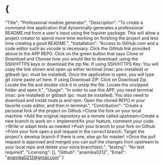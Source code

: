# {
  "Title": "Professional readme generator",
  "Description": "To create a command-line application that dynamically generates a professional README.md from a user's input using the Inquirer package. This will allow a project creator to spend more time working on finishing the project and less time creating a good README.",
  "Installation": "Access to GitHub.com and a code editor such as vscode is necessary. Click the GitHub link provided above to the APP REPO. Click on the green button that says Clone or Download and Choose how you would like to download: using the SSH/HTTPS keys or download the zip file. If using SSH/HTTPS Key: You will copy the link shown and open up either terminal (mac: pre-installed) or gitbash (pc: must be installed). Once the application is open, you will type git clone paste url here. If using Download ZIP: Click on Download Zip. Locate the file and double click it to unzip the file. Locate the unzipped folder and open it.",
  "Usage": "In order to use this APP, you need terminal (mac: pre-installed) or gitbash (pc: must be installed). You also need to download and install node.js and npm. Open the cloned REPO in your favorite code editor, and then in terminal.",
  "Contribution": "Create a personal fork of the project on Github.>Clone the fork on your local machine >Add the original repository as a remote called upstream>Create a new branch to work on > Implement/fix your feature, comment your code. >Write or adapt tests as needed >Push your branch to your fork on Github >From your fork open a pull request in the correct branch. Target the project's develop branch if there is one, else go for master! >Once the pull request is approved and merged you can pull the changes from upstream to your local repo and delete your extra branch(es).",
  "testing": "No test required",
  "Licensing": [],
  "Github": "anamika0212",
  "Email": "anamika0212@gmail.com"
}

